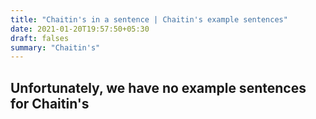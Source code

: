 ```yaml
---
title: "Chaitin's in a sentence | Chaitin's example sentences"
date: 2021-01-20T19:57:50+05:30
draft: falses
summary: "Chaitin's"
---
```

## Unfortunately, we have no example sentences for Chaitin's                 

